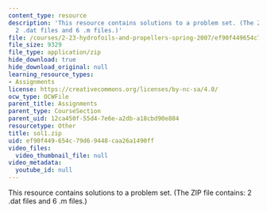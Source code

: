 ```yaml
---
content_type: resource
description: 'This resource contains solutions to a problem set. (The ZIP file contains:
  2 .dat files and 6 .m files.)'
file: /courses/2-23-hydrofoils-and-propellers-spring-2007/ef90f449654c79d69448caa26a1490ff_sol1.zip
file_size: 9329
file_type: application/zip
hide_download: true
hide_download_original: null
learning_resource_types:
- Assignments
license: https://creativecommons.org/licenses/by-nc-sa/4.0/
ocw_type: OCWFile
parent_title: Assignments
parent_type: CourseSection
parent_uid: 12ca450f-55d4-7e6e-a2db-a18cbd90e804
resourcetype: Other
title: sol1.zip
uid: ef90f449-654c-79d6-9448-caa26a1490ff
video_files:
  video_thumbnail_file: null
video_metadata:
  youtube_id: null
---
```

This resource contains solutions to a problem set. (The ZIP file contains: 2 .dat files and 6 .m files.)